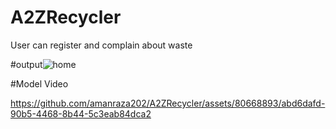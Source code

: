 # A2ZRecycler
User can register and complain about waste

#output![home](https://github.com/amanraza202/A2ZRecycler/assets/80668893/89e20d62-b4a9-4d19-9274-c4a7bb5c38b1)

#Model Video



https://github.com/amanraza202/A2ZRecycler/assets/80668893/abd6dafd-90b5-4468-8b44-5c3eab84dca2

